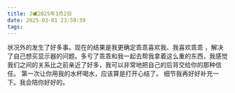 ```yaml
---
title: J🕊️2025年3月2日
date: 2025-03-01 23:59:59
tags:
---
```

状况外的发生了好多事。现在的结果是我更确定乖乖喜欢我、我喜欢乖乖 ，解决了自己想买显示器的问题。多亏了乖乖和我一起去帮我拿着这么重的东西，我感觉我们之间的关系比之前亲近了好多，我可以非常地把自己的后背交给你的那种信任。
第一次让你用我的水杯喝水，应该算是打开心结了。
细节我再好好补充一下。我会陪你好好的。